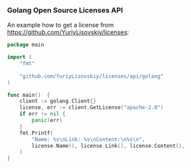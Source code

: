 ### Golang Open Source Licenses API

An example how to get a license from https://github.com/YuriyLisovskiy/licenses:
```go
package main

import (
	"fmt"
	
	"github.com/YuriyLisovskiy/licenses/api/golang"
)

func main()  {
	client := golang.Client{}
	license, err := client.GetLicense("apache-2.0")
	if err != nil {
		panic(err)
	}
	fmt.Printf(
		"Name: %s\nLink: %s\nContent:\n%s\n",
		license.Name(), license.Link(), license.Content(),
	)
}
```
